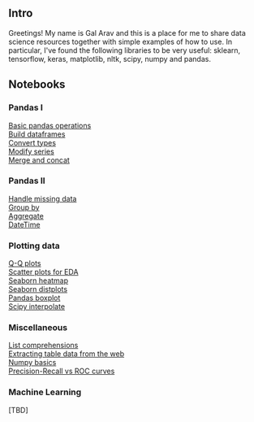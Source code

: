 <!-- Global site tag (gtag.js) - Google Analytics -->
<script async src="https://www.googletagmanager.com/gtag/js?id=UA-123065321-1"></script>
<script>
  window.dataLayer = window.dataLayer || [];
  function gtag(){dataLayer.push(arguments);}
  gtag('js', new Date());

  gtag('config', 'UA-123065321-1');
</script>

## Intro
Greetings! My name is Gal Arav and this is a place for me to share data science resources together with simple examples of how to use. In particular, I've found the following libraries to be very useful: sklearn, tensorflow, keras, matplotlib, nltk, scipy, numpy and pandas.

## Notebooks

### Pandas I
<a href="https://github.com/gal-a/blog/blob/master/docs/notebooks/pandas/pandas_basic_operations.ipynb" target="_blank">Basic pandas operations</a>  
<a href="https://github.com/gal-a/blog/blob/master/docs/notebooks/pandas/pandas_build_dataframes.ipynb" target="_blank">Build dataframes</a>  
<a href="https://github.com/gal-a/blog/blob/master/docs/notebooks/pandas/pandas_convert_types.ipynb" target="_blank">Convert types</a>  
<a href="https://github.com/gal-a/blog/blob/master/docs/notebooks/pandas/pandas_modify_series.ipynb" target="_blank">Modify series</a>  
<a href="https://github.com/gal-a/blog/blob/master/docs/notebooks/pandas/pandas_merge_concat.ipynb" target="_blank">Merge and concat</a>  

### Pandas II
<a href="https://github.com/gal-a/blog/blob/master/docs/notebooks/pandas/pandas_handle_missing_data.ipynb" target="_blank">Handle missing data</a>  
<a href="https://github.com/gal-a/blog/blob/master/docs/notebooks/pandas/pandas_groupby.ipynb.ipynb" target="_blank">Group by</a>  
<a href="https://github.com/gal-a/blog/blob/master/docs/notebooks/pandas/pandas_agg.ipynb" target="_blank">Aggregate</a>  
<a href="https://github.com/gal-a/blog/blob/master/docs/notebooks/pandas/pandas_datetime.ipynb" target="_blank">DateTime</a>  

### Plotting data
<a href="https://github.com/gal-a/blog/blob/master/docs/notebooks/plot/plot_quantile_quantile_plots.ipynb" target="_blank">Q-Q plots</a>  
<a href="https://github.com/gal-a/blog/blob/master/docs/notebooks/plot/plot_scatter_for_EDA.ipynb" target="_blank">Scatter plots for EDA</a>  
<a href="https://github.com/gal-a/blog/blob/master/docs/notebooks/plot/plot_seaborn_heatmap.ipynb" target="_blank">Seaborn heatmap</a>  
<a href="https://github.com/gal-a/blog/blob/master/docs/notebooks/plot/plot_seaborn_distplots.ipynb" target="_blank">Seaborn distplots</a>  
<a href="https://github.com/gal-a/blog/blob/master/docs/notebooks/plot/plot_boxplot.ipynb" target="_blank">Pandas boxplot</a>  
<a href="https://github.com/gal-a/blog/blob/master/docs/notebooks/plot/plot_interpolate.ipynb" target="_blank">Scipy interpolate</a>   

### Miscellaneous
<a href="https://github.com/gal-a/blog/blob/master/docs/notebooks/misc/list_comprehensions.ipynb" target="_blank">List comprehensions</a>  
<a href="https://github.com/gal-a/blog/blob/master/docs/notebooks/misc/html_extracting_table_data.ipynb" target="_blank">Extracting table data from the web</a>  
<a href="https://github.com/gal-a/blog/blob/master/docs/notebooks/misc/numpy_basics.ipynb" target="_blank">Numpy basics</a>  
<a href="https://github.com/gal-a/blog/blob/master/docs/notebooks/sklearn/sklearn_precision_recall_vs_roc_curves.ipynb" target="_blank">Precision-Recall vs ROC curves</a>  

### Machine Learning
[TBD]